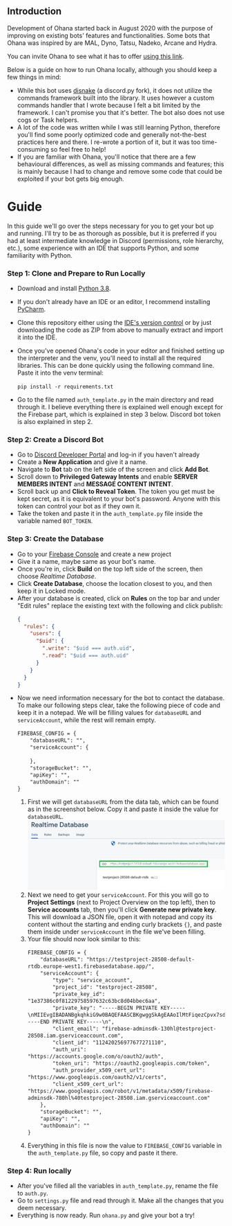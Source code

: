 Introduction
---
Development of Ohana started back in August 2020 with the purpose of improving on existing bots' features and functionalities. Some bots that Ohana was inspired by are MAL, Dyno, Tatsu, Nadeko, Arcane and Hydra.

You can invite Ohana to see what it has to offer [using this link](http://invite.ohanabot.xyz).

Below is a guide on how to run Ohana locally, although you should keep a few things in mind:
* While this bot uses [disnake](https://github.com/DisnakeDev/disnake) (a discord.py fork), it does not utilize the commands framework built into the library. It uses however a custom commands handler that I wrote because I felt a bit limited by the framework. I can't promise you that it's better. The bot also does not use cogs or Task helpers.
* A lot of the code was written while I was still learning Python, therefore you'll find some poorly optimized code and generally not-the-best practices here and there. I re-wrote a portion of it, but it was too time-consuming so feel free to help!
* If you are familiar with Ohana, you'll notice that there are a few behavioural differences, as well as missing commands and features; this is mainly because I had to change and remove some code that could be exploited if your bot gets big enough.

Guide
===

In this guide we'll go over the steps necessary for you to get your bot up and running. I'll try to be as thorough as possible, but it is preferred if you had at least intermediate knowledge in Discord (permissions, role hierarchy, etc.), some experience with an IDE that supports Python, and some familiarity with Python.

### Step 1: Clone and Prepare to Run Locally

* Download and install [Python 3.8](https://www.python.org/downloads/release/python-3810/).
* If you don't already have an IDE or an editor, I recommend installing [PyCharm](https://www.youtube.com/watch?v=XsL8JDkH-ec).
* Clone this repository either using the [IDE's version control](https://www.youtube.com/watch?v=dziMbwRZrw8) or by just downloading the code as ZIP from above to manually extract and import it into the IDE.
* Once you've opened Ohana's code in your editor and finished setting up the interpreter and the venv, you'll need to install all the required libraries. This can be done quickly using the following command line. Paste it into the venv terminal:

    `pip install -r requirements.txt`
* Go to the file named `auth_template.py` in the main directory and read through it. I believe everything there is explained well enough except for the Firebase part, which is explained in step 3 below. Discord bot token is also explained in step 2.

### Step 2: Create a Discord Bot

* Go to [Discord Developer Portal](https://discord.com/developers/applications) and log-in if you haven't already
* Create a **New Application** and give it a name.
* Navigate to **Bot** tab on the left side of the screen and click **Add Bot**.
* Scroll down to **Privileged Gateway Intents** and enable **SERVER MEMBERS INTENT** and **MESSAGE CONTENT INTENT**.
* Scroll back up and **Click to Reveal Token**. The token you get must be kept secret, as it is equivalent to your bot's password. Anyone with this token can control your bot as if they own it.
* Take the token and paste it in the `auth_template.py` file inside the variable named `BOT_TOKEN`.

### Step 3: Create the Database

* Go to your [Firebase Console](https://console.firebase.google.com/) and create a new project
* Give it a name, maybe same as your bot's name.
* Once you're in, click **Build** on the top left side of the screen, then choose _Realtime Database_.
* Click **Create Database**, choose the location closest to you, and then keep it in Locked mode.
* After your database is created, click on **Rules** on the top bar and under "Edit rules" replace the existing text with the following and click publish:
    ```json
    {
      "rules": {
        "users": {
          "$uid": {
            ".write": "$uid === auth.uid",
            ".read": "$uid === auth.uid"
          }
        }
      }
    }
    ```
* Now we need information necessary for the bot to contact the database. To make our following steps clear, take the following piece of code and keep it in a notepad. We will be filling values for `databaseURL` and `serviceAccount`, while the rest will remain empty.
    ```python3
    FIREBASE_CONFIG = {
        "databaseURL": "",
        "serviceAccount": { 
  
        },
        "storageBucket": "",
        "apiKey": "",
        "authDomain": ""
    }
    ```
    1. First we will get `databaseURL` from the data tab, which can be found as in the screenshot below. Copy it and paste it inside the value for `databaseURL`.
       ![img.png](media/guide/fbdb_url.png)
    2. Next we need to get your `serviceAccount`. For this you will go to **Project Settings** (next to Project Overview on the top left), then to **Service accounts** tab, then you'll click **Generate new private key**. This will download a JSON file, open it with notepad and copy its content without the starting and ending curly brackets `{}`, and paste them inside under `serviceAccount` in the file we've been filling.
    3. Your file should now look similar to this:
        ```python3
        FIREBASE_CONFIG = {
            "databaseURL": "https://testproject-28508-default-rtdb.europe-west1.firebasedatabase.app/",
            "serviceAccount": { 
                "type": "service_account",
                "project_id": "testproject-28508",
                "private_key_id": "1e37386c0f81229758597632c63bc8d04bbec6aa",
                "private_key": "-----BEGIN PRIVATE KEY-----\nMIIEvgIBADANBgkqhkiG9w0BAQEFAASCBKgwggSkAgEAAoIlMtFiqezCpvx7sdFRBAQDfvH0MdKQU2+iq\ngDrnVmNHNjRbFHyJ1p8SaZCGVU2PqQYMYCqj6tR2YJ\nyNm1mryZZjR3swQbtRD0cQ8ExgSpACiaX/iF/j0L6wftIEuJ2VEAtXFz0ewhOZuf\nUy1ABPFs2zgbCHpHdPRHOOGXdbHM+QwOjbbmtuUkOPs+dt+Y9fndyX\ngIIejsEZSafRvvH6pId\nKzhEXtPUS0s1VwaF5E6aLTJZQGE2oT2du+Asfj6ZAbdLhaw0pWBjdluH1WI9z/G4B/lN7JrjdgGD0sri65AXjFgA6WN32\nE19BTS4jAgMBAAECggEAHQ+zVn4tdKApP+xZZQSC72m1B0JJUSlL//rTzBI7TTrw\n2I3uyFU59TGOXUEKmH4j8xj+312/DRbsbseYr87M7J1VTK8DZkNF/oT+TxUW3zTW\nu/v3S2r+AaGibhyciQ0Uw8pOFq/fUSnGgf86QCtkWvkRv62dCFPhQYe\nQKGypDVPYtDs2t/r0LjV6s1PbJUHHrqCFzMT8jvpPmOGR\nEuYXS8j99Mw5Pso5452WpUPw1Kr8bH0XTlUMZE2jFcvpqnssXFvT0\neaMvllOA47eLZ4BNb/KXAENd5tugSG1uLayTE15ccQKBgQD0njXwkIirqVPBLjuB\nCdynMWomFQYTAU1h1dHlDZnmP+ktyqyidCiS6Av5cEop128EOw6JOxUH2RSHkMtb\nAJWSNZjTrxfaOtnIefxk9YWy654RNwQEekQnSyhD5HbIXnHjDdu9CAWeRQAAhj9K\n1f14c8x5sJoRmu7C5BXdkSNCh8j9ixe\nE2zMvgo46G0njl+F/qQ/i2Y1CgNHYUPddmngawrEB1cevQCDznH1WqGz/4QiE4Ok\n+B92sfChIMi6Ozs4Yb0eMbE4hO9upA6xEuILj1t6riwK9pAbXsMoA2rDpQ5FtkdI\nfji/dGVRLwKBgQDQovRMp2n6R+Toup8D8z5g19O6gWn54b13eaCZZZ1i9hXS+a9+\nq+ZDTmmQKccHovjMOfau81Z/qBZLfiMEDh6EYvRjcE6+0j0YMXslPQf4z9+0vSDP\nFN12SjMgnQb25R7r0tEdjG8GS8GxsM7g7F1RVCsNi6QM6gFE+cytarL3bQKBgQCZ\nPBy3/6bFDeTDDR5QQHPwiVvvmbIrjM4Y2l3Z\nr8cWXKhBCMaG7aAhBJBg1s8Db6aV\nyC/bNOS/cwEr45UH9Ipvw1yYYmZl4dxK\nIMkIfLk+fSSZRBw6CNKunST1X9PeHLgMjaNvtT0Pl2PH4\nE7pIaHYh8XmKv/iZNavcvihjgW2hNJ+\nssFT7eM430AvYzY9e9n8hjRs\n-----END PRIVATE KEY-----\n",
                "client_email": "firebase-adminsdk-130hl@testproject-28508.iam.gserviceaccount.com",
                "client_id": "112420256977677271110",
                "auth_uri": "https://accounts.google.com/o/oauth2/auth",
                "token_uri": "https://oauth2.googleapis.com/token",
                "auth_provider_x509_cert_url": "https://www.googleapis.com/oauth2/v1/certs",
                "client_x509_cert_url": "https://www.googleapis.com/robot/v1/metadata/x509/firebase-adminsdk-780hl%40testproject-28508.iam.gserviceaccount.com"
            },
            "storageBucket": "",
            "apiKey": "",
            "authDomain": ""
        }
        ```
    4. Everything in this file is now the value to `FIREBASE_CONFIG` variable in the `auth_template.py` file, so copy and paste it there.
    
### Step 4: Run locally

* After you've filled all the variables in `auth_template.py`, rename the file to `auth.py`.
* Go to `settings.py` file and read through it. Make all the changes that you deem necessary.
* Everything is now ready. Run `ohana.py` and give your bot a try!
 
